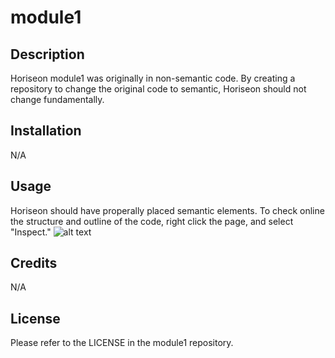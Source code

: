 # module1

## Description

Horiseon module1 was originally in non-semantic code. By creating a repository to change the original code to semantic, Horiseon  should not change fundamentally. 

## Installation

N/A

## Usage

Horiseon should have properally placed semantic elements. To check online the structure and outline of the code, right click the page, and select "Inspect." 
![alt text](./Develop/Images/top.png)

## Credits

N/A

## License

Please refer to the LICENSE in the module1 repository.

[def]: ./assets/Images/top.png
